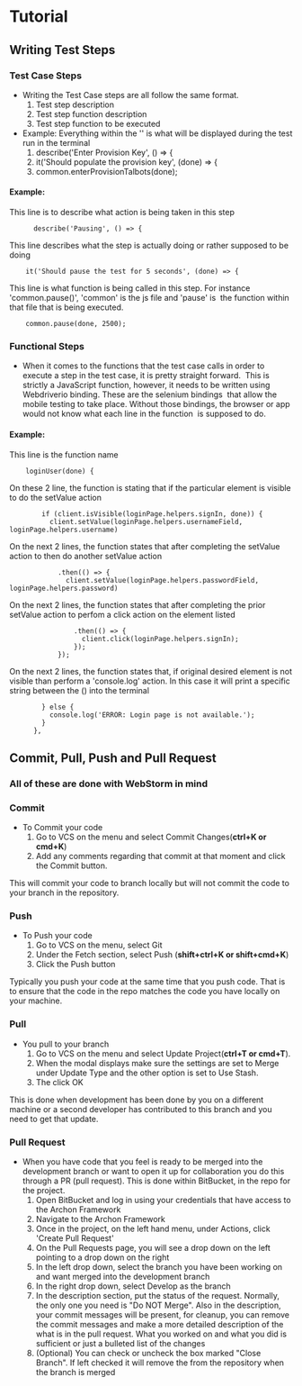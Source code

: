 

# Tutorial  

## Writing Test Steps
### Test Case Steps
-  Writing the Test Case steps are all follow the same format.
    1. Test step description
    2. Test step function description
    3. Test step function to be executed
- Example: Everything within the '' is what will be displayed during the test run in the terminal
    1. describe('Enter Provision Key', () => {
    2. it('Should populate the provision key', (done) => {
    3. common.enterProvisionTalbots(done);


#### Example:

   This line is to describe what action is being taken in this step 

          describe('Pausing', () => { 

   This line describes what the step is actually doing or rather supposed to be doing 

        it('Should pause the test for 5 seconds', (done) => { 

   This line is what function is being called in this step. For instance 'common.pause()', 'common' is the js file and 'pause' is 
            the function within that file that is being executed.   

        common.pause(done, 2500); 


### Functional Steps  
- When it comes to the functions that the test case calls in order to execute a step in the test case, it is pretty straight forward. 
    This is strictly a JavaScript function, however, it needs to be written using Webdriverio binding. These are the selenium bindings 
    that allow the mobile testing to take place. Without those bindings, the browser or app would not know what each line in the function 
    is supposed to do.   

#### Example:

   This line is the function name

        loginUser(done) {

   On these 2 line, the function is stating that if the particular element is visible to do the setValue action

            if (client.isVisible(loginPage.helpers.signIn, done)) {
              client.setValue(loginPage.helpers.usernameField, loginPage.helpers.username)
   On the next 2 lines, the function states that after completing the setValue action to then do another setValue action

                .then(() => {
                  client.setValue(loginPage.helpers.passwordField, loginPage.helpers.password)
   On the next 2 lines, the function states that after completing the prior setValue action to perfom a click action on the element listed

                    .then(() => {
                      client.click(loginPage.helpers.signIn);
                    });
                });
   On the next 2 lines, the function states that, if original desired element is not visible than perform a 'console.log' action. In this
   case it will print a specific string between the () into the terminal

            } else {
              console.log('ERROR: Login page is not available.');
            }
          },



## Commit, Pull, Push and Pull Request

### All of these are done with WebStorm in mind
### Commit
- To Commit your code
    1. Go to VCS on the menu and select Commit Changes(**ctrl+K or cmd+K**)
    2. Add any comments regarding that commit at that moment and click the Commit button.

This will commit your code to branch locally but will not commit the code to your branch in the repository.

### Push
- To Push your code
    1. Go to VCS on the menu, select Git
    2. Under the Fetch section, select Push (**shift+ctrl+K or shift+cmd+K**)
    3. Click the Push button

Typically you push your code at the same time that you push code. That is to ensure that the code in the repo matches the code you
   have locally on your machine.

### Pull
- You pull to your branch
    1. Go to VCS on the menu and select Update Project(**ctrl+T or cmd+T**).
    2. When the modal displays make sure the settings are set to Merge under Update Type and the other option is set to Use Stash.
    3. The click OK

This is done when development has been done by you on a different
machine or a second developer has contributed to this branch and you need to get that update.

### Pull Request
- When you have code that you feel is ready to be merged into the development branch or want
 to open it up for collaboration you do this through a PR (pull request). This is
 done within BitBucket, in the repo for the project.
   1. Open BitBucket and log in using your credentials that have access to the Archon Framework
   2. Navigate to the Archon Framework
   3. Once in the project, on the left hand menu, under Actions, click 'Create Pull Request'
   4. On the Pull Requests page, you will see a drop down on the left pointing to a drop down on the right
   5. In the left drop down, select the branch you have been working on and want merged into the development branch
   6. In the right drop down, select Develop as the branch
   7. In the description section, put the status of the request. Normally, the only one you need is "Do NOT Merge". Also in the
   description, your commit messages will be present, for cleanup, you can remove the commit messages and make a more detailed
   description of the what is in the pull request. What you worked on and what you did is sufficient or just a bulleted list of
   the changes
   8. (Optional) You can check or uncheck the box marked "Close Branch". If left checked it will remove the from the repository when the
   branch is merged
